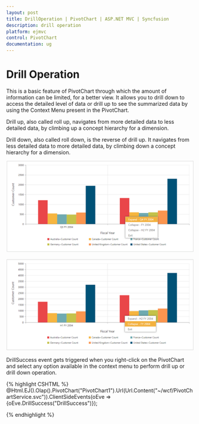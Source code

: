 ```yaml
---
layout: post
title: DrillOperation | PivotChart | ASP.NET MVC | Syncfusion
description: drill operation
platform: ejmvc
control: PivotChart
documentation: ug
---
```


# Drill Operation

This is a basic feature of PivotChart through which the amount of information can be limited, for a better view. It allows you to drill down to access the detailed level of data or drill up to see the summarized data by using the Context Menu present in the PivotChart.

Drill up, also called roll up, navigates from more detailed data to less detailed data, by climbing up a concept hierarchy for a dimension.

Drill down, also called roll down, is the reverse of drill up. It navigates from less detailed data to more detailed data, by climbing down a concept hierarchy for a dimension.

![](Drill-Operation_images/Drill-Operation_img1.png)


![](Drill-Operation_images/Drill-Operation_img2.png)


DrillSuccess event gets triggered when you right-click on the PivotChart and select any option available in the context menu to perform drill up or drill down operation.

{% highlight CSHTML %}
@Html.EJ().Olap().PivotChart("PivotChart1").Url(Url.Content("~/wcf/PivotChartService.svc")).ClientSideEvents(oEve => {oEve.DrillSuccess("DrillSuccess")}); 



<script type="text/javascript">

    function DrillSuccess(args) {

        alert("Drill Success");

    }

</script>
{% endhighlight %}


